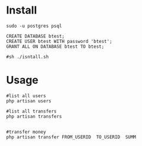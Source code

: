 Install
===

```
sudo -u postgres psql

CREATE DATABASE btest;
CREATE USER btest WITH password 'btest';
GRANT ALL ON DATABASE btest TO btest;

```


```
#sh ./isntall.sh
```


Usage
===

```
#list all users
php artisan users

#list all transfers
php artisan transfers


#transfer money
php artisan transfer FROM_USERID  TO_USERID  SUMM
```